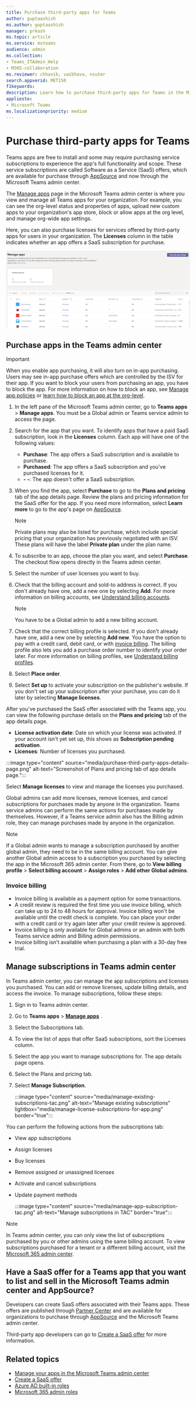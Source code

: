 ```yaml
---
title: Purchase third-party apps for Teams
author: guptaashish
ms.author: guptaashish
manager: prkosh
ms.topic: article
ms.service: msteams
audience: admin
ms.collection: 
- Teams_ITAdmin_Help
- M365-collaboration
ms.reviewer: chhavib, vaibhava, nsuter
search.appverid: MET150
f1keywords: 
description: Learn how to purchase third-party apps for Teams in the Microsoft Teams admin center.
appliesto: 
- Microsoft Teams
ms.localizationpriority: medium
---
```

# Purchase third-party apps for Teams

Teams apps are free to install and some may require purchasing service subscriptions to experience the app's full functionality and scope. These service subscriptions are called Software as a Service (SaaS) offers, which are available for purchase through [AppSource](https://appsource.microsoft.com/) and now through the Microsoft Teams admin center.

The [Manage apps](manage-apps.md) page in the Microsoft Teams admin center is where you view and manage all Teams apps for your organization. For example, you can see the org-level status and properties of apps, upload new custom apps to your organization's app store, block or allow apps at the org level, and manage org-wide app settings.

Here, you can also purchase licenses for services offered by third-party apps for users in your organization. The **Licenses** column in the table indicates whether an app offers a SaaS subscription for purchase.

![Screenshot of purchase licenses manage apps page.](media/manage-apps-new-page.png)

## Purchase apps in the Teams admin center

> [!IMPORTANT]
> When you enable app purchasing, it will also turn on in-app purchasing. Users may see in-app purchase offers which are controlled by the ISV for their app. If you want to block your users from purchasing an app, you have to block the app. For more information on how to block an app, see [Manage app policies](app-policies.md) or [learn how to block an app at the org-level](manage-apps.md#allow-and-block-apps).

1. In the left pane of the Microsoft Teams admin center, go to **Teams apps** > **Manage apps**. You must be a Global admin or Teams service admin to access the page.
1. Search for the app that you want. To identify apps that have a paid SaaS subscription, look in the **Licenses** column. Each app will have one of the following values:
    - **Purchase**: The app offers a SaaS subscription and is available to purchase.  
    - **Purchased**: The app offers a SaaS subscription and you've purchased licenses for it.
    - **- -**: The app doesn't offer a SaaS subscription.
1. When you find the app, select **Purchase** to go to the **Plans and pricing** tab of the app details page. Review the plans and pricing information for the SaaS offer for the app. If you need more information, select **Learn more** to go to the app's page on [AppSource](https://appsource.microsoft.com/).

   > [!NOTE]
   > Private plans may also be listed for purchase, which include special pricing that your organization has previously negotiated with an ISV. These plans will have the label **Private plan** under the plan name.

1. To subscribe to an app, choose the plan you want, and select **Purchase**. The checkout flow opens directly in the Teams admin center.

1. Select the number of user licenses you want to buy.
1. Check that the billing account and sold-to address is correct. If you don't already have one, add a new one by selecting **Add**. For more information on billing accounts, see [Understand billing accounts](/microsoft-365/commerce/manage-billing-accounts).

   > [!NOTE]
   > You have to be a Global admin to add a new billing account.

1. Check that the correct billing profile is selected. If you don't already have one, add a new one by selecting **Add new**. You have the option to pay with a credit card, debit card, or with [invoice billing](#invoice-billing). The billing profile also lets you add a purchase order number to identify your order later. For more information on billing profiles, see [Understand billing profiles](/microsoft-365/commerce/billing-and-payments/manage-billing-profiles).
1. Select **Place order**.
1. Select **Set up** to activate your subscription on the publisher's website. If you don't set up your subscription after your purchase, you can do it later by selecting **Manage licenses**.

After you've purchased the SaaS offer associated with the Teams app, you can view the following purchase details on the **Plans and pricing** tab of the app details page.

- **License activation date**: Date on which your license was activated. If your account isn't yet set up, this shows as **Subscription pending activation**.
- **Licenses**: Number of licenses you purchased.

:::image type="content" source="media/purchase-third-party-apps-details-page.png" alt-text="Screenshot of Plans and pricing tab of app details page.":::

Select **Manage licenses** to view and manage the licenses you purchased.

Global admins can add more licenses, remove licenses, and cancel subscriptions for purchases made by anyone in the organization. Teams service admins can perform the same actions for purchases made by themselves. However, if a Teams service admin also has the Billing admin role, they can manage purchases made by anyone in the organization.

> [!NOTE]
> If a Global admin wants to manage a subscription purchased by another global admin, they need to be in the same billing account. You can give another Global admin access to a subscription you purchased by selecting the app in the Microsoft 365 admin center. From there, go to **View billing profile** > **Select billing account** > **Assign roles** > **Add other Global admins**.

### Invoice billing

- Invoice billing is available as a payment option for some transactions.
- A credit review is required the first time you use invoice billing, which can take up to 24 to 48 hours for approval. Invoice billing won't be available until the credit check is complete. You can place your order with a credit card or try again later after your credit review is approved.
- Invoice billing is only available for Global admins or an admin with both Teams service admin and Billing admin permissions.
- Invoice billing isn't available when purchasing a plan with a 30-day free trial.

## Manage subscriptions in Teams admin center

In Teams admin center, you can manage the app subscriptions and licenses you purchased​. You can add or remove licenses, update billing details, and access the invoice. To manage  subscriptions, follow these steps:

1. Sign in to Teams admin center.
1. Go to **Teams apps** > [**Manage apps**](https://admin.teams.microsoft.com/policies/manage-apps) .
1. Select the Subscriptions tab.
1. To view the list of apps that offer SaaS subscriptions, sort the Licenses column.
1. Select the app you want to manage subscriptions for. The app details page opens.
1. Select the Plans and pricing tab.
1. Select **Manage Subscription**.

   :::image type="content" source="media/manage-existing-subscriptions-tac.png" alt-text="Manage existing subscriptions" lightbox="media/manage-license-subscriptions-for-app.png" border="true":::

You can perform the following actions from the subscriptions tab:

- View app subscriptions
- Assign licenses
- Buy licenses
- Remove assigned or unassigned licenses
- Activate and cancel subscriptions
- Update payment methods

  :::image type="content" source="media/manage-app-subscription-tac.png" alt-text="Manage subscriptions in TAC" border="true":::

> [!NOTE]
> In Teams admin center, you can only view the list of subscriptions purchased by you or other admins using the same billing account. To view subscriptions purchased for a tenant or a different billing account, visit the [Microsoft 365 admin center](https://admin.microsoft.com/adminportal/home#/homepage).

## Have a SaaS offer for a Teams app that you want to list and sell in the Microsoft Teams admin center and AppSource?

Developers can create SaaS offers associated with their Teams apps. These offers are published through [Partner Center](https://partner.microsoft.com) and are available for organizations to purchase through [AppSource](https://appsource.microsoft.com/) and the Microsoft Teams admin center.

Third-party app developers can go to [Create a SaaS offer](/azure/marketplace/partner-center-portal/create-new-saas-offer) for more information.

## Related topics

- [Manage your apps in the Microsoft Teams admin center](manage-apps.md)
- [Create a SaaS offer](/azure/marketplace/partner-center-portal/create-new-saas-offer)
- [Azure AD built-in roles](/azure/active-directory/roles/permissions-reference)
- [Microsoft 365 admin roles](/microsoft-365/admin/add-users/about-admin-roles)
